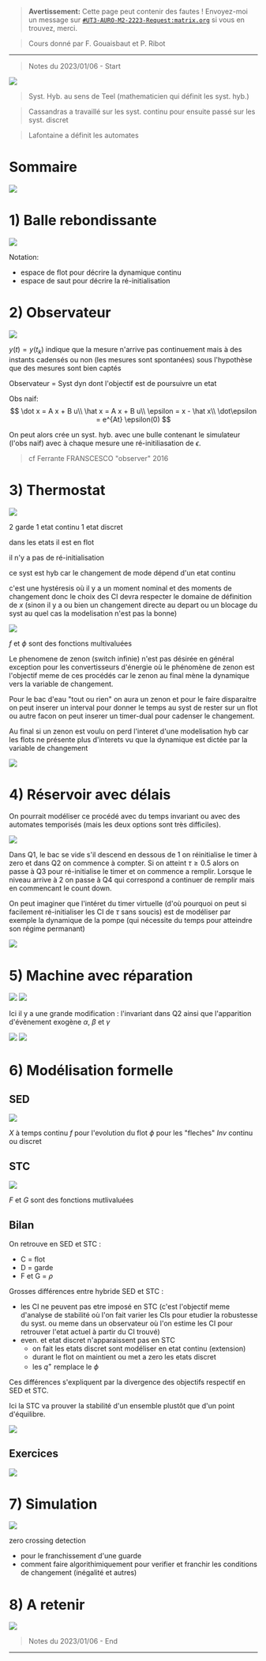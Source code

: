 
> **Avertissement:**
Cette page peut contenir des fautes ! Envoyez-moi un message sur [`#UT3-AURO-M2-2223-Request:matrix.org`](https://matrix.to/#/#UT3-AURO-M2-2223-Request:matrix.org) si vous en trouvez, merci.

> Cours donné par F. Gouaisbaut et P. Ribot

---

> Notes du 2023/01/06 - Start

![](/assets/images/PSH.Slide2.Modelisation-01.png)

> Syst. Hyb. au sens de Teel (mathematicien qui définit les syst. hyb.)

> Cassandras a travaillé sur les syst. continu pour ensuite passé sur les syst. discret

> Lafontaine a définit les automates

# Sommaire

![](/assets/images/PSH.Slide2.Modelisation-02.png)

# 1) Balle rebondissante

![](/assets/images/PSH.Slide2.Modelisation-03.png)

Notation: 
- espace de flot pour décrire la dynamique continu
- espace de saut pour décrire la ré-initialisation

# 2) Observateur

![](/assets/images/PSH.Slide2.Modelisation-04.png)

$y(t) = y(t_k)$ indique que la mesure n'arrive pas continuement mais à des instants cadensés ou non (les mesures sont spontanées) sous l'hypothèse que des mesures sont bien captés

Observateur = Syst dyn dont l'objectif est de poursuivre un etat

Obs naif:
$$
\dot x = A x + B u\\
\hat x = A x + B u\\
\epsilon = x - \hat x\\
\dot\epsilon = e^{At} \epsilon(0)
$$

On peut alors crée un syst. hyb. avec une bulle contenant le simulateur (l'obs naif) avec à chaque mesure une ré-initiliasation de $\epsilon$.

> cf Ferrante FRANSCESCO "observer" 2016

# 3) Thermostat

![](/assets/images/PSH.Slide2.Modelisation-05.png)

2 garde 1 etat continu 1 etat discret

dans les etats il est en flot

il n'y a pas de ré-initialisation

ce syst est hyb car le changement de mode dépend d'un etat continu

c'est une hystéresis où il y a un moment nominal et des moments de changement donc le choix des CI devra respecter le domaine de définition de $x$ (sinon il y a ou bien un changement directe au depart ou un blocage du syst au quel cas la modelisation n'est pas la bonne)

![](/assets/images/PSH.Slide2.Modelisation-06.png)

$f$ et $\phi$ sont des fonctions multivaluées

Le phenomene de zenon (switch infinie) n'est pas désirée en général exception pour les convertisseurs d'énergie où le phénomène de zenon est l'objectif meme de ces procédés car le zenon au final mène la dynamique vers la variable de changement.

Pour le bac d'eau "tout ou rien" on aura un zenon et pour le faire disparaitre on peut inserer un interval pour donner le temps au syst de rester sur un flot ou autre facon on peut inserer un timer-dual pour cadenser le changement.

Au final si un zenon est voulu on perd l'interet d'une modelisation hyb car les flots ne présente plus d'interets vu que la dynamique est dictée par la variable de changement

![](/assets/images/PSH.Slide2.Modelisation-07.png)

# 4) Réservoir avec délais

On pourrait modéliser ce procédé avec du temps invariant ou avec des automates temporisés (mais les deux options sont très difficiles).

![](/assets/images/PSH.Slide2.Modelisation-08.png)

Dans Q1, le bac se vide s'il descend en dessous de 1 on réinitialise le timer à zero et dans Q2 on commence à compter. Si on atteint $\tau \geq 0.5$ alors on passe à Q3 pour ré-initialise le timer et on commence a remplir. Lorsque le niveau arrive à 2 on passe à Q4 qui correspond a continuer de remplir mais en commencant le count down.

On peut imaginer que l'intéret du timer virtuelle (d'où pourquoi on peut si facilement ré-initialiser les CI de $\tau$ sans soucis) est de modéliser par exemple la dynamique de la pompe (qui nécessite du temps pour atteindre son régime permanant)

![](/assets/images/PSH.Slide2.Modelisation-09.png)

# 5) Machine avec réparation

![](/assets/images/PSH.Slide2.Modelisation-10.png)
![](/assets/images/PSH.Slide2.Modelisation-11.png)

Ici il y a une grande modification : l'invariant dans Q2 ainsi que l'apparition d'évènement exogène $\alpha$, $\beta$ et $\gamma$

![](/assets/images/PSH.Slide2.Modelisation-12.png)
![](/assets/images/PSH.Slide2.Modelisation-13.png)

# 6) Modélisation formelle

## SED

![](/assets/images/PSH.Slide2.Modelisation-14.png)

$X$ à temps continu
$f$ pour l'evolution du flot
$\phi$ pour les "fleches"
$Inv$ continu ou discret

## STC

![](/assets/images/PSH.Slide2.Modelisation-15.png)

$F$ et $G$ sont des fonctions mutlivaluées

## Bilan

On retrouve en SED et STC :
- C = flot
- D = garde
- F et G = $\rho$

Grosses différences entre hybride SED et STC :
- les CI ne peuvent pas etre imposé en STC (c'est l'objectif meme d'analyse de stabilité où l'on fait varier les CIs pour etudier la robustesse du syst. ou meme dans un observateur où l'on estime les CI pour retrouver l'etat actuel à partir du CI trouvé)
- even. et etat discret n'apparaissent pas en STC
    - on fait les etats discret sont modéliser en etat continu (extension)
    - durant le flot on maintient ou met a zero les etats discret
    - les $q^+$ remplace le $\phi$

Ces différences s'expliquent par la divergence des objectifs respectif en SED et STC.

Ici la STC va prouver la stabilité d'un ensemble plustôt que d'un point d'équilibre.

![](/assets/images/PSH.Slide2.Modelisation-16.png)

## Exercices

![](/assets/images/PSH.Slide2.Modelisation-17.png)

# 7) Simulation

![](/assets/images/PSH.Slide2.Modelisation-18.png)

zero crossing detection
- pour le franchissement d'une guarde
- comment faire algorithimiquement pour verifier et franchir les conditions de changement (inégalité et autres)

# 8) A retenir

![](/assets/images/PSH.Slide2.Modelisation-19.png)



> Notes du 2023/01/06 - End

---
